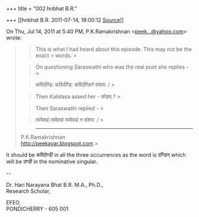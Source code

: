 +++
title = "002 hnbhat B.R."

+++
[[hnbhat B.R.	2011-07-14, 18:00:12 [Source](https://groups.google.com/g/samskrita/c/kIKJ8oCKJNA)]]



On Thu, Jul 14, 2011 at 5:40 PM, P.K.Ramakrishnan \<[peek...@yahoo.com]()\> wrote:  

> 
> > 
> > 
> > 
> > 
> > This is what I had heard about this episode. This may not be the exact > words. >
> 
> > 
> >   
> > 
> > 
> > On questioning Saraswathi who was the real poet she replies - >
> 
> > 
> >   
> > 
> > 
> >   
> > 
> > 
> > 
> > कविर्दण्डि: कविर्दण्डि: कविर्दण्डिर्न संशय: / >
> 
> > 
> > Then Kalidasa asked her - कोहम् ? >
> 
> > 
> >   
> > 
> > 
> > Then Saraswathi replied - >
> 
> > 
> > त्वमेवाहं त्वमेवाहं त्वमेवाहं न संशय: / >
> 
> > 
> > 
> >   
> 
> > 
> > -----------------------------------  
> P.K.Ramakrishnan  
> <http://peekayar.blogspot.com> >
> 
> >   
> > 
> > 
> > 
> > 
> > 

  

  

It should be कविर्दण्डी in all the three occurrences as the word is दण्डिन् which will be दण्डी in the nominative singular.

  

--

Dr. Hari Narayana Bhat B.R. M.A., Ph.D.,  
Research Scholar,  

EFEO,  
PONDICHERRY - 605 001

